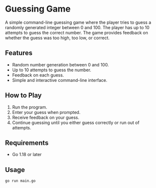 # Guessing Game

A simple command-line guessing game where the player tries to guess a randomly generated integer between 0 and 100. The player has up to 10 attempts to guess the correct number. The game provides feedback on whether the guess was too high, too low, or correct.

## Features

- Random number generation between 0 and 100.
- Up to 10 attempts to guess the number.
- Feedback on each guess.
- Simple and interactive command-line interface.

## How to Play

1. Run the program.
2. Enter your guess when prompted.
3. Receive feedback on your guess.
4. Continue guessing until you either guess correctly or run out of attempts.

## Requirements

- Go 1.18 or later

## Usage

```sh
go run main.go
```
